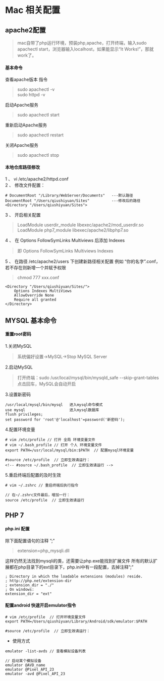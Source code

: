 # Mac 相关配置

## apache2配置
> mac自带了php运行环境，预装php,apache，打开终端，输入sudo apachectl start，浏览器输入localhost，如果能显示“It Works!”，那就work了。
#### 基本命令  
查看apache版本 指令
> sudo apachectl -v  
> sudo httpd -v  

启动Apache服务
> sudo apachectl start

重新启动Apache服务  

> sudo apachectl restart  

关闭Apache服务  

> sudo apachectl stop
#### 本地仓库路径修改
1 、 vi /etc/apache2/httpd.conf  
2 、 修改文件配置：  
```
# DocumentRoot "/Library/WebServer/Documents"   ---默认路径
DocumentRoot "/Users/qiushiyuan/Sites"          ---修改后的路径
<Directory "/Users/qiushiyuan/Sites">  
```
3 、 开启相关配置   
> LoadModule userdir_module libexec/apache2/mod_userdir.so  
> LoadModule php7_module libexec/apache2/libphp7.so  

4 、 在 Options FollowSymLinks Multiviews 后添加 Indexes  

>即 Options FollowSymLinks Multiviews Indexes  

5 、 在路径 /etc/apache2/users 下创建新路径相关配置 例如 “你的名字”.conf，若不存在则新增一个并赋予权限
> chmod 777 xxx.conf
```
<Directory "/Users/qiushiyuan/Sites/">
    Options Indexes MultiViews
    AllowOverride None
    Require all granted
</Directory>
```

## MYSQL 基本命令
#### 重置root密码
1.关闭MySQL  
> 系统偏好设置->MySQL->Stop MySQL Server  

2.启动MySQL  
> 打开终端：sudo /usr/local/mysql/bin/mysqld_safe --skip-grant-tables
点击回车，MySQL会自动开启  

3.设置新密码
```
/usr/local/mysql/bin/mysql   进入mysql命令模式
use mysql                    进入mysql数据库
flush privileges;
set password for 'root'@'localhost'=password('新密码');
```
4.配置环境变量
```Linux
# vim /etc/profile // 打开 全局 环境变量文件
# vim ~/.bash_profile // 打开 个人 环境变量文件
export PATH=/usr/local/mysql/bin:$PATH  // 配置mysql环境变量

#source /etc/profile  // 立即生效请运行：
<!-- #source ~/.bash_profile  // 立即生效请运行 -->
```

5.重启终端后配置的及时生效

```
# vim ~/.zshrc // 重启终端后执行指令

// 在~/.zshrc文件最后，增加一行：
source /etc/profile  // 立即生效请运行
```

## PHP 7
#### php.ini 配置
除下面配置语句的注释 ”;”

  > extension=php_mysqli.dll

这样仍然无法找到mysqli的类，还需要让php.exe能找到扩展文件
所有的默认扩展都在php目录下的ext目录下，php.ini中有一段配置，去掉注释”;”  

```
; Directory in which the loadable extensions (modules) reside.
; http://php.net/extension-dir
; extension_dir = "./"
; On windows:
extension_dir = "ext"
```

#### 配置android 快速开启emulator指令
```
# vim /etc/profile  // 打开环境变量文件
export PATH=/Users/qiushiyuan/Library/Android/sdk/emulator:$PATH

#source /etc/profile  // 立即生效请运行：
```
- 使用方式
```
emulator -list-avds // 查看模拟设备列表

// 启动某个模拟设备
emulator @AVD_name
emulator @Pixel_API_23
emulator -avd @Pixel_API_23
```
